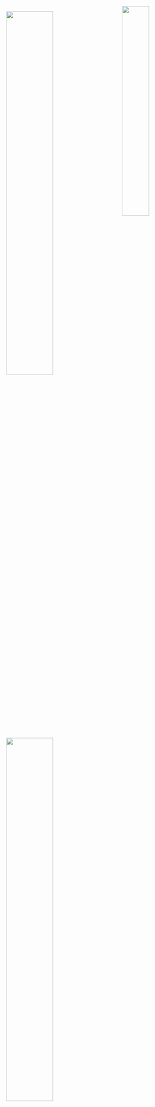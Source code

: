 <img align="right" width="38%" src="https://i.pinimg.com/736x/37/85/b3/3785b33ce5895d02d21ab903b617cb9e.jpg"/>

  <a href="https://github.com/pinuya"><img width="50%" src="https://github-readme-stats.vercel.app/api?username=pinuya&theme=tokyonight"></a>
  <a href="https://github.com/pinuya"><img width="50%" src="http://github-readme-streak-stats.herokuapp.com/?user=pinuya&theme=tokyonight"></a>
